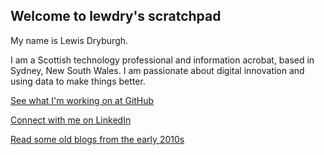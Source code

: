 ## Welcome to lewdry's scratchpad

My name is Lewis Dryburgh.

I am a Scottish technology professional and information acrobat, based in Sydney, New South Wales. I am passionate about digital innovation and using data to make things better.

[See what I'm working on at GitHub](https://github.com/lewdry)

[Connect with me on LinkedIn](https://www.linkedin.com/in/lewis-dryburgh)

[Read some old blogs from the early 2010s](https://lewisdryburgh.com)
